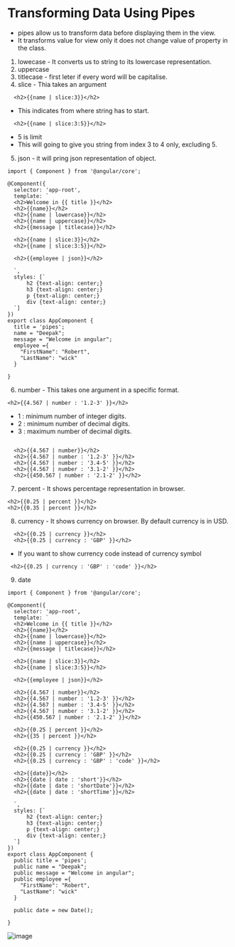 # Transforming Data Using Pipes

- pipes allow us to transform data before displaying them in the view.
- It transforms value for view only it does not change value of property in the class.

1) lowecase - It converts us to string to its lowercase representation.
2) uppercase
3) titlecase - first leter if every word will be capitalise.
4) slice - Thia takes an argument
```
  <h2>{{name | slice:3}}</h2>
```
- This indicates from where string has to start.

```
  <h2>{{name | slice:3:5}}</h2>

```
- 5 is limit
- This will going to give you string from index 3 to 4 only, excluding 5.

5) json - it will pring json representation of object.

```
import { Component } from '@angular/core';

@Component({
  selector: 'app-root',
  template: `
  <h2>Welcome in {{ title }}</h2>
  <h2>{{name}}</h2>
  <h2>{{name | lowercase}}</h2>
  <h2>{{name | uppercase}}</h2>
  <h2>{{message | titlecase}}</h2>

  <h2>{{name | slice:3}}</h2>
  <h2>{{name | slice:3:5}}</h2>

  <h2>{{employee | json}}</h2>

  `,
  styles: [`
      h2 {text-align: center;}
      h3 {text-align: center;}
      p {text-align: center;}
      div {text-align: center;}
  `]
})
export class AppComponent {
  title = 'pipes';
  name = "Deepak";
  message = "Welcome in angular";
  employee ={
    "FirstName": "Robert",
    "LastName": "wick"
  }

}

```
6) number - This takes one argument in a specific format.
  ```
  <h2>{{4.567 | number : '1.2-3' }}</h2>
  ```
  - 1 : minimum number of integer digits.
  - 2 : minimum number of decimal digits.
  - 3 : maximum number of decimal digits.

```

  <h2>{{4.567 | number}}</h2>
  <h2>{{4.567 | number : '1.2-3' }}</h2>
  <h2>{{4.567 | number : '3.4-5' }}</h2>
  <h2>{{4.567 | number : '3.1-2' }}</h2>
  <h2>{{450.567 | number : '2.1-2' }}</h2>
```
7) percent - It shows percentage representation in browser.

```
<h2>{{0.25 | percent }}</h2>
<h2>{{0.35 | percent }}</h2>
```

8) currency - It shows currency on browser. By default currency is in USD.

```
  <h2>{{0.25 | currency }}</h2>
  <h2>{{0.25 | currency : 'GBP' }}</h2>
```
- If you want to show currency code instead of currency symbol

```
 <h2>{{0.25 | currency : 'GBP' : 'code' }}</h2>
```

9) date

```
import { Component } from '@angular/core';

@Component({
  selector: 'app-root',
  template: `
  <h2>Welcome in {{ title }}</h2>
  <h2>{{name}}</h2>
  <h2>{{name | lowercase}}</h2>
  <h2>{{name | uppercase}}</h2>
  <h2>{{message | titlecase}}</h2>

  <h2>{{name | slice:3}}</h2>
  <h2>{{name | slice:3:5}}</h2>

  <h2>{{employee | json}}</h2>

  <h2>{{4.567 | number}}</h2>
  <h2>{{4.567 | number : '1.2-3' }}</h2>
  <h2>{{4.567 | number : '3.4-5' }}</h2>
  <h2>{{4.567 | number : '3.1-2' }}</h2>
  <h2>{{450.567 | number : '2.1-2' }}</h2>

  <h2>{{0.25 | percent }}</h2>
  <h2>{{35 | percent }}</h2>

  <h2>{{0.25 | currency }}</h2>
  <h2>{{0.25 | currency : 'GBP' }}</h2>
  <h2>{{0.25 | currency : 'GBP' : 'code' }}</h2>

  <h2>{{date}}</h2>
  <h2>{{date | date : 'short'}}</h2>
  <h2>{{date | date : 'shortDate'}}</h2>
  <h2>{{date | date : 'shortTime'}}</h2>

  `,
  styles: [`
      h2 {text-align: center;}
      h3 {text-align: center;}
      p {text-align: center;}
      div {text-align: center;}
  `]
})
export class AppComponent {
  public title = 'pipes';
  public name = "Deepak";
  public message = "Welcome in angular";
  public employee ={
    "FirstName": "Robert",
    "LastName": "wick"
  }

  public date = new Date();

}

```

![image](https://user-images.githubusercontent.com/35020560/92322731-b1d81600-f050-11ea-8556-0c9b8907b64f.png)


